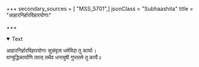 +++
secondary_sources = [ "MSS_5701",]
jsonClass = "Subhaashita"
title = "आहारनिर्हारविहारयोगाः"

+++

<details open><summary>Text</summary>

आहारनिर्हारविहारयोगाः सुसंवृता धर्मविदा तु कार्याः।  
वाग्बुद्धिकार्याणि तपस् तथैव धनायुषी गुप्ततमे तु कार्ये॥
</details>
